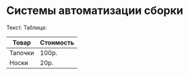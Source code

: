 # Системы автоматизации сборки

Текст.
Таблица:

| Товар   | Стоимость |
| ------- | --------- |
| Тапочки | 100р.     |
| Носки   | 20р.      |
